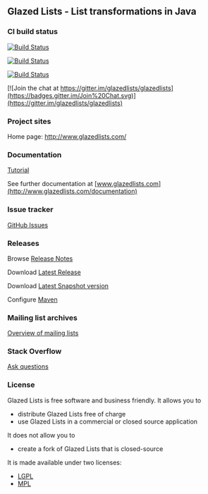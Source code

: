 ## Glazed Lists - List transformations in Java

### CI build status

[![Build Status](https://travis-ci.org/glazedlists/glazedlists.svg?branch=master)](https://travis-ci.org/glazedlists/glazedlists)

[![Build Status](https://github.com/glazedlists/glazedlists/workflows/Java%20CI/badge.svg)](https://github.com/glazedlists/glazedlists/actions)

[![Build Status](https://dev.azure.com/glazedlists/glazedlists/_apis/build/status/glazedlists.glazedlists?branchName=master)](https://dev.azure.com/glazedlists/glazedlists/_build/latest?definitionId=1&branchName=master)

[![Join the chat at https://gitter.im/glazedlists/glazedlists](https://badges.gitter.im/Join%20Chat.svg)](https://gitter.im/glazedlists/glazedlists)

### Project sites

Home page: 		http://www.glazedlists.com/

### Documentation

[Tutorial](https://glazedlists.github.io/glazedlists-tutorial/)

See further documentation at [www.glazedlists.com](http://www.glazedlists.com/documentation)

### Issue tracker

[GitHub Issues](https://github.com/glazedlists/glazedlists/issues)

### Releases

Browse [Release Notes](http://www.glazedlists.com/releases)

Download [Latest Release](http://repo1.maven.org/maven2/com/glazedlists/glazedlists/1.11.0/)

Download [Latest Snapshot version](https://oss.sonatype.org/content/repositories/snapshots/com/glazedlists/glazedlists/1.12.0-SNAPSHOT/)

Configure [Maven](http://www.glazedlists.com/Home/maven)

### Mailing list archives

[Overview of mailing lists](http://glazedlists.1045722.n5.nabble.com/GlazedLists-f3416377.subapps.html)

### Stack Overflow

[Ask questions](https://stackoverflow.com/questions/tagged/glazedlists)

### License

Glazed Lists is free software and business friendly. It allows you to

  * distribute Glazed Lists free of charge
  * use Glazed Lists in a commercial or closed source application

It does not allow you to

  * create a fork of Glazed Lists that is closed-source

It is made available under two licenses:

  * [LGPL](http://creativecommons.org/licenses/LGPL/2.1/)
  * [MPL](http://www.mozilla.org/MPL/)
